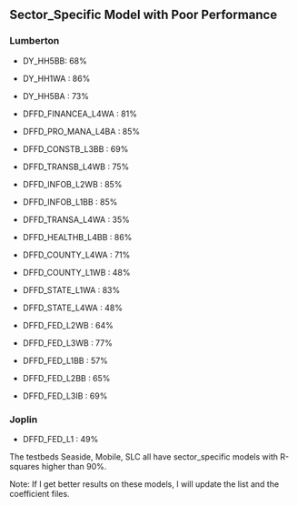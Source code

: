 ## Sector_Specific Model with Poor Performance

### Lumberton

- DY_HH5BB: 68%
- DY_HH1WA : 86%
- DY_HH5BA : 73%

- DFFD_FINANCEA_L4WA : 81%
- DFFD_PRO_MANA_L4BA : 85%
- DFFD_CONSTB_L3BB : 69%
- DFFD_TRANSB_L4WB : 75%
- DFFD_INFOB_L2WB : 85%
- DFFD_INFOB_L1BB : 85%
- DFFD_TRANSA_L4WA : 35%
- DFFD_HEALTHB_L4BB : 86%
- DFFD_COUNTY_L4WA : 71%
- DFFD_COUNTY_L1WB : 48%
- DFFD_STATE_L1WA : 83%
- DFFD_STATE_L4WA : 48%
- DFFD_FED_L2WB : 64%
- DFFD_FED_L3WB : 77%
- DFFD_FED_L1BB : 57%
- DFFD_FED_L2BB : 65%
- DFFD_FED_L3IB : 69%

### Joplin

- DFFD_FED_L1 : 49%

The testbeds Seaside, Mobile, SLC all have sector_specific models with R-squares higher than 90%. 

Note: If I get better results on these models, I will update the list and the coefficient files. 
